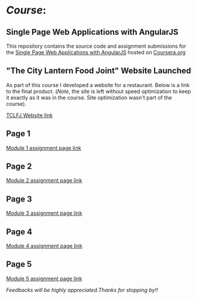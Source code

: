# *Course*:
## Single Page Web Applications with AngularJS

This repository contains the source code and assignment submissions for the [Single Page Web Applications with AngularJS](https://www.coursera.org/learn/single-page-web-apps-with-angularjs) hosted on [Coursera.org](https://www.coursera.org)


## "The City Lantern Food Joint" Website Launched
As part of this course I developed a  website for a restaurant. Below is a link to the final product. (*Note*, the site is left without speed optimization to keep it exactly as it was in the course. Site optimization wasn't part of the course).

[TCLFJ Website link](https://meharima.github.io/Coursera_angularJS_Peer_Assignment1/assignments/assignment5/Module5/)


## Page 1

[Module 1 assignment page link](https://meharima.github.io/Coursera_angularJS_Peer_Assignment1/assignments/assignment1/assignment1-starter-code/)

## Page 2

[Module 2 assignment page link](https://meharima.github.io/Coursera_angularJS_Peer_Assignment1/assignments/assignment2/assignment2-starter-code/)

## Page 3

[Module 3 assignment page link](https://meharima.github.io/Coursera_angularJS_Peer_Assignment1/assignments/assignment3/assignment3-starter-code/)

## Page 4

[Module 4 assignment page link](https://meharima.github.io/Coursera_angularJS_Peer_Assignment1/assignments/assignment4/Module4/#!/)

## Page 5

[Module 5 assignment page link](https://meharima.github.io/Coursera_angularJS_Peer_Assignment1/assignments/assignment5/Module5/)

*Feedbacks will be highly appreciated.Thanks for stopping by!!* 
